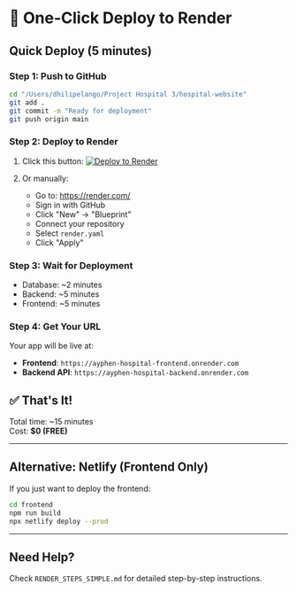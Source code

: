 # 🚀 One-Click Deploy to Render

## Quick Deploy (5 minutes)

### Step 1: Push to GitHub
```bash
cd "/Users/dhilipelango/Project Hospital 3/hospital-website"
git add .
git commit -m "Ready for deployment"
git push origin main
```

### Step 2: Deploy to Render
1. Click this button: [![Deploy to Render](https://render.com/images/deploy-to-render-button.svg)](https://render.com/deploy)

2. Or manually:
   - Go to: https://render.com/
   - Sign in with GitHub
   - Click "New" → "Blueprint"
   - Connect your repository
   - Select `render.yaml`
   - Click "Apply"

### Step 3: Wait for Deployment
- Database: ~2 minutes
- Backend: ~5 minutes  
- Frontend: ~5 minutes

### Step 4: Get Your URL
Your app will be live at:
- **Frontend**: `https://ayphen-hospital-frontend.onrender.com`
- **Backend API**: `https://ayphen-hospital-backend.onrender.com`

## ✅ That's It!

Total time: ~15 minutes  
Cost: **$0 (FREE)**

---

## Alternative: Netlify (Frontend Only)

If you just want to deploy the frontend:

```bash
cd frontend
npm run build
npx netlify deploy --prod
```

---

## Need Help?

Check `RENDER_STEPS_SIMPLE.md` for detailed step-by-step instructions.
